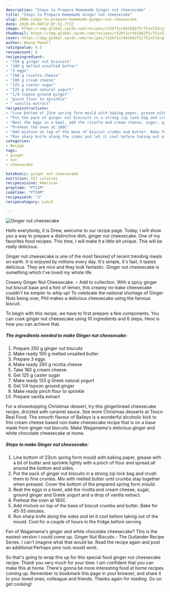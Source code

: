 ```yaml
---
description: "Steps to Prepare Homemade Ginger nut cheesecake"
title: "Steps to Prepare Homemade Ginger nut cheesecake"
slug: 1006-steps-to-prepare-homemade-ginger-nut-cheesecake
date: 2020-05-04T12:07:51.772Z
image: https://img-global.cpcdn.com/recipes/c52bf1cc941b62f5/751x532cq70/ginger-nut-cheesecake-recipe-main-photo.jpg
thumbnail: https://img-global.cpcdn.com/recipes/c52bf1cc941b62f5/751x532cq70/ginger-nut-cheesecake-recipe-main-photo.jpg
cover: https://img-global.cpcdn.com/recipes/c52bf1cc941b62f5/751x532cq70/ginger-nut-cheesecake-recipe-main-photo.jpg
author: Wayne Powell
ratingvalue: 4.5
reviewcount: 8
recipeingredient:
- "250 g ginger nut biscuits"
- "100 g melted unsalted butter"
- "3 eggs"
- "250 g ricotta cheese"
- "180 g cream cheese"
- "125 g caster sugar"
- "125 g Greek natural yogurt"
- "1/4 tspoon ground ginger"
- "pinch flour to sprinkle"
- " vanilla extract"
recipeinstructions:
- "Line bottom of 23cm spring form mould with baking paper, grease with a bit of butter and sprinkle lightly with a pinch of flour and spread all around the bottom and sides."
- "Put the pack of ginger nut biscuits in a strong zip lock bag and crush them to fine crumbs. Mix with melted butter until crumbs stay together when pressed. Cover the bottom of the prepared spring form mould."
- "Beat the eggs in a bowl, add the ricotta and cream cheese, sugar, ground ginger and Greek yogurt and a drop of vanilla extract."
- "Preheat the oven at 180C"
- "Add mixture on top of the base of biscuit crumbs and butter. Bake for 45-55 minutes."
- "Run sharp knife along the sides and let it cool before taking out of the mould. Cool for a couple of hours in the fridge before serving"
categories:
- Recipe
tags:
- ginger
- nut
- cheesecake

katakunci: ginger nut cheesecake 
nutrition: 157 calories
recipecuisine: American
preptime: "PT11M"
cooktime: "PT34M"
recipeyield: "3"
recipecategory: Lunch

---
```



![Ginger nut cheesecake](https://img-global.cpcdn.com/recipes/c52bf1cc941b62f5/751x532cq70/ginger-nut-cheesecake-recipe-main-photo.jpg)

Hello everybody, it is Drew, welcome to our recipe page. Today, I will show you a way to prepare a distinctive dish, ginger nut cheesecake. One of my favorites food recipes. This time, I will make it a little bit unique. This will be really delicious.

Ginger nut cheesecake is one of the most favored of recent trending meals on earth. It is enjoyed by millions every day. It's simple, it's fast, it tastes delicious. They are nice and they look fantastic. Ginger nut cheesecake is something which I've loved my whole life.

Creamy Ginger Nut Cheesecake. ⋆ Add to collection. With a spicy ginger nut biscuit base and a hint of lemon, this creamy no-bake cheesecake couldn&#39;t be simpler to whip up! To celebrate the national shortage of Ginger Nuts being over, Phil makes a delicious cheesecake using the famous biscuit.


To begin with this recipe, we have to first prepare a few components. You can cook ginger nut cheesecake using 10 ingredients and 6 steps. Here is how you can achieve that.

<!--inarticleads1-->

##### The ingredients needed to make Ginger nut cheesecake:

1. Prepare 250 g ginger nut biscuits
1. Make ready 100 g melted unsalted butter
1. Prepare 3 eggs
1. Make ready 250 g ricotta cheese
1. Take 180 g cream cheese
1. Get 125 g caster sugar
1. Make ready 125 g Greek natural yogurt
1. Get 1/4 tspoon ground ginger
1. Make ready pinch flour to sprinkle
1. Prepare  vanilla extract


For a showstopping Christmas dessert, try this gingerbread cheesecake recipe, drizzled with caramel sauce. See more Christmas desserts at Tesco Real Food. The smooth flavour of Baileys is a wonderful alcoholic kick to this cream cheese based non-bake cheesecake recipe that is on a base made from ginger nut biscuits. Make Wagamama&#39;s delicious ginger and white chocolate cheesecake at home. 

<!--inarticleads2-->

##### Steps to make Ginger nut cheesecake:

1. Line bottom of 23cm spring form mould with baking paper, grease with a bit of butter and sprinkle lightly with a pinch of flour and spread all around the bottom and sides.
1. Put the pack of ginger nut biscuits in a strong zip lock bag and crush them to fine crumbs. Mix with melted butter until crumbs stay together when pressed. Cover the bottom of the prepared spring form mould.
1. Beat the eggs in a bowl, add the ricotta and cream cheese, sugar, ground ginger and Greek yogurt and a drop of vanilla extract.
1. Preheat the oven at 180C
1. Add mixture on top of the base of biscuit crumbs and butter. Bake for 45-55 minutes.
1. Run sharp knife along the sides and let it cool before taking out of the mould. Cool for a couple of hours in the fridge before serving


Fan of Wagamama&#39;s ginger and white chocolate cheesecake? This is the easiest version I could come up. Ginger Nut Biscuits - The Outlander Recipe Series. I can&#39;t imagine what that would be. Read the recipe again and post an additional Perhaps pine nuts would work. 

So that's going to wrap this up for this special food ginger nut cheesecake recipe. Thank you very much for your time. I am confident that you can make this at home. There's gonna be more interesting food at home recipes coming up. Remember to bookmark this page in your browser, and share it to your loved ones, colleague and friends. Thanks again for reading. Go on get cooking!
